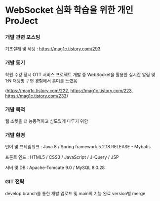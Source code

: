 # WebSocket 심화 학습을 위한 개인 ProJect

### 개발 관련 포스팅

  기초설계 및 세팅 : https://mag1c.tistory.com/293

### 개발 동기

  학원 수강 당시 OTT 서비스 프로젝트 개발 중 WebSocket을 활용한 실시간 알림 및 1:N 채팅방 구현 경험에서 흥미를 느꼈음

  (https://mag1c.tistory.com/222, https://mag1c.tistory.com/223, https://mag1c.tistory.com/233)

### 개발 목적

  웹 소켓을 더 능동적이고 심도있게 다루기 위함

### 개발 환경

  언어 및 프레임워크 : Java 8 / Spring framework 5.2.18.RELEASE - Mybatis

  프론트 엔드 : HTML5 / CSS3 / JavaScript / J-Query / JSP

  서버 및 DB : Apache-Tomcate 9.0 / MySQL 8.0.28

### GIT 전략

  develop branch를 통한 개발 업로드 및 main의 기능 완료 version별 merge

